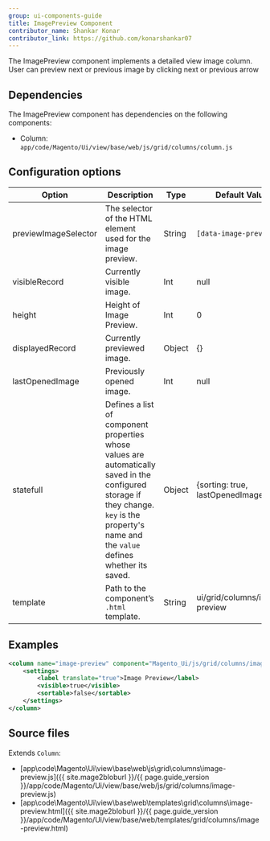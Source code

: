 ```yaml
---
group: ui-components-guide
title: ImagePreview Component
contributor_name: Shankar Konar
contributor_link: https://github.com/konarshankar07
---
```


The ImagePreview component implements a detailed view image column. User can preview next or previous image by clicking next or previous arrow

## Dependencies

The ImagePreview component has dependencies on the following components:

*  Column: `app/code/Magento/Ui/view/base/web/js/grid/columns/column.js`

## Configuration options

|      Option              |   Description                                                                                                                                                                                                      |      Type      |  Default Value                         |
|--------------------------|--------------------------------------------------------------------------------------------------------------------------------------------------------------------------------------------------------------------|----------------| ---------------------------------------|
| previewImageSelector     | The selector of the HTML element used for the image preview.                                                                                                                                                       |  String        | `[data-image-preview]`                 |
| visibleRecord            | Currently visible image.                                                                                                                                                                                           |  Int           | null                                   |
| height                   | Height of Image Preview.                                                                                                                                                                                           |  Int           | 0                                      |
| displayedRecord          | Currently previewed image.                                                                                                                                                                                         |  Object        | {}                                     |
| lastOpenedImage          | Previously opened image.                                                                                                                                                                                           |  Int           | null                                   |
| statefull                | Defines a list of component properties whose values are automatically saved in the configured storage if they change. <code>key</code> is the property's name and the <code>value</code> defines whether its saved.|  Object        | {sorting: true, lastOpenedImage: true} |
| template                 | Path to the component’s <code>.html</code> template.                                                                                                                                                               |  String        | ui/grid/columns/image-preview          |

## Examples

```xml
<column name="image-preview" component="Magento_Ui/js/grid/columns/image-preview">
    <settings>
        <label translate="true">Image Preview</label>
        <visible>true</visible>
        <sortable>false</sortable>
    </settings>
</column>
```

## Source files

Extends `Column`:

*  [app\code\Magento\Ui\view\base\web\js\grid\columns\image-preview.js]({{ site.mage2bloburl }}/{{ page.guide_version }}/app/code/Magento/Ui/view/base/web/js/grid/columns/image-preview.js)
*  [app\code\Magento\Ui\view\base\web\templates\grid\columns\image-preview.html]({{ site.mage2bloburl }}/{{ page.guide_version }}/app/code/Magento/Ui/view/base/web/templates/grid/columns/image-preview.html)
